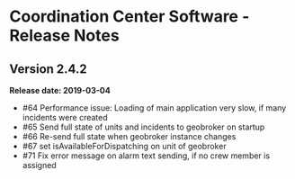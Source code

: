 # Coordination Center Software - Release Notes

## Version 2.4.2

**Release date: 2019-03-04**

* \#64 Performance issue: Loading of main application very slow, if many incidents were created
* \#65 Send full state of units and incidents to geobroker on startup
* \#66 Re-send full state when geobroker instance changes
* \#67 set isAvailableForDispatching on unit of geobroker
* \#71 Fix error message on alarm text sending, if no crew member is assigned
